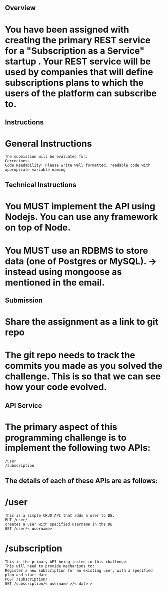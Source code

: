 ## Overview

# You have been assigned with creating the primary REST service for a "Subscription as a Service" startup . Your REST service will be used by companies that will define subscriptions plans to which the users of the platform can subscribe to.


## Instructions
# General Instructions
    The submission will be evaluated for:
    Correctness
    Code Readability: Please write well formatted, readable code with appropriate variable naming

## Technical Instructions
# You MUST implement the API using Nodejs. You can use any framework on top of Node.
# You MUST use an RDBMS to store data (one of Postgres or MySQL). -> instead using mongoose as mentioned in the email.

## Submission
# Share the assignment as a link to git repo
# The git repo needs to track the commits you made as you solved the challenge. This is so that we can see how your code evolved.


## API Service
# The primary aspect of this programming challenge is to implement the following two APIs:
    /user
    /subscription

## The details of each of these APIs are as follows:
#    /user
    This is a simple CRUD API that adds a user to DB.
    PUT /user/
    creates a user with specified username in the DB
    GET /user/< username>

#    /subscription
    This is the primary API being tested in this challenge.
    This will need to provide mechanisms to:
    Register a new subscription for an existing user, with a specified plan and start date
    POST /subscription/
    GET /subscription/< username >/< date >